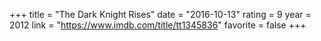 +++
title = "The Dark Knight Rises"
date = "2016-10-13"
rating = 9
year = 2012
link = "https://www.imdb.com/title/tt1345836"
favorite = false
+++
